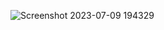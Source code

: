 ![Screenshot 2023-07-09 194329](https://github.com/awesh1385/PlantTi/assets/122428599/6ae7d86d-8340-4f0e-bdb9-948007c7eac0)
